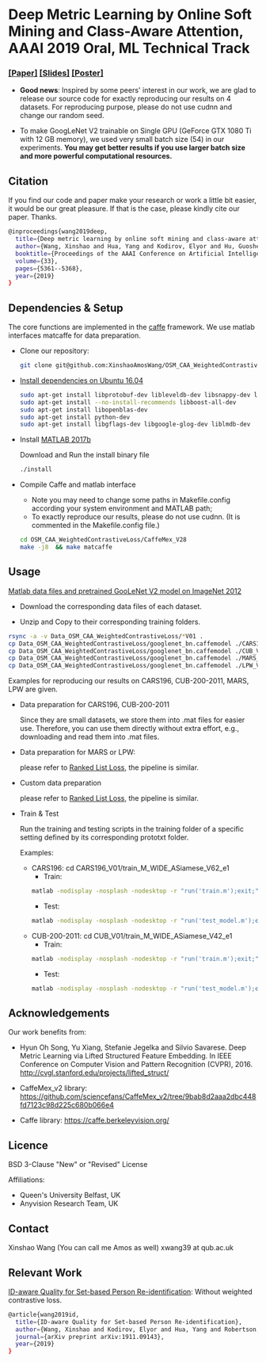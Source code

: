 
# Deep Metric Learning by Online Soft Mining and Class-Aware Attention, AAAI 2019 Oral, ML Technical Track

### [[Paper]](https://arxiv.org/pdf/1811.01459.pdf) [[Slides]](https://drive.google.com/file/d/1Z44yvdrnrjIeH8x2A4e9-r275y25piKo/view?usp=sharing) [[Poster]](https://drive.google.com/file/d/1PpCpD9HLtYJQK2tGtsgIhlr1HZ3IF8zF/view?usp=sharing)

* **Good news**: Inspired by some peers' interest in our work, we are glad to release our source code for exactly reproducing our results on 4 datasets. For reproducing purpose, please do not use cudnn and change our random seed. 

* To make GoogLeNet V2 trainable on Single GPU (GeForce GTX 1080 Ti with 12 GB memory), we used very small batch size (54) in our experiments. **You may get better results if you use larger batch size and more powerful computational resources.** 


## Citation

If you find our code and paper make your research or work a little bit easier, it would be our great pleasure. If that is the case, please kindly cite our paper. Thanks. 

```bash
@inproceedings{wang2019deep,
  title={Deep metric learning by online soft mining and class-aware attention},
  author={Wang, Xinshao and Hua, Yang and Kodirov, Elyor and Hu, Guosheng and Robertson, Neil M},
  booktitle={Proceedings of the AAAI Conference on Artificial Intelligence},
  volume={33},
  pages={5361--5368},
  year={2019}
}
```


## Dependencies & Setup
The core functions are implemented in the [caffe](https://github.com/BVLC/caffe) framework. We use matlab interfaces matcaffe for data preparation. 

* Clone our repository:

    ```bash
    git clone git@github.com:XinshaoAmosWang/OSM_CAA_WeightedContrastiveLoss.git
    ```

* [Install dependencies on Ubuntu 16.04](http://caffe.berkeleyvision.org/install_apt.html ) 
    ```bash
    sudo apt-get install libprotobuf-dev libleveldb-dev libsnappy-dev libopencv-dev libhdf5-serial-dev protobuf-compiler
    sudo apt-get install --no-install-recommends libboost-all-dev
    sudo apt-get install libopenblas-dev
    sudo apt-get install python-dev
    sudo apt-get install libgflags-dev libgoogle-glog-dev liblmdb-dev
    ```
* Install [MATLAB 2017b](https://uk.mathworks.com/products/new_products/release2017b.html)

    Download and Run the install binary file
    ```bash
    ./install
    ```

* Compile Caffe and matlab interface
    
    * Note you may need to change some paths in Makefile.config according your system environment and MATLAB path;
    * To exactly reproduce our results, please do not use cudnn. (It is commented in the Makefile.config file.)  

    ```bash
    cd OSM_CAA_WeightedContrastiveLoss/CaffeMex_V28
    make -j8  && make matcaffe
    ```

## Usage

[Matlab data files and pretrained GooLeNet V2 model on ImageNet 2012](https://drive.google.com/drive/folders/1PHBiqQ8-t4DxgMgERX_eDA8LP6gayW6T?usp=sharing)

* Download the corresponding data files of each dataset. 

* Unzip and Copy to their corresponding training folders.
```bash
rsync -a -v Data_OSM_CAA_WeightedContrastiveLoss/*V01 .
cp Data_OSM_CAA_WeightedContrastiveLoss/googlenet_bn.caffemodel ./CARS196_V01/pretrain_model/
cp Data_OSM_CAA_WeightedContrastiveLoss/googlenet_bn.caffemodel ./CUB_V01/pretrain_model/
cp Data_OSM_CAA_WeightedContrastiveLoss/googlenet_bn.caffemodel ./MARS_V01/pretrain_model/
cp Data_OSM_CAA_WeightedContrastiveLoss/googlenet_bn.caffemodel ./LPW_V01/pretrain_model/
```


Examples for reproducing our results on CARS196, CUB-200-2011, MARS, LPW are given. 

* Data preparation for CARS196, CUB-200-2011
    
    Since they are small datasets, we store them into .mat files for easier use. Therefore, you can use them directly without extra effort, e.g., downloading and read them into .mat files.  

* Data preparation for MARS or LPW: 
    
    please refer to [Ranked List Loss](https://github.com/XinshaoAmosWang/Ranked-List-Loss-for-DML#usage), the pipeline is similar. 

* Custom data preparation

    please refer to [Ranked List Loss](https://github.com/XinshaoAmosWang/Ranked-List-Loss-for-DML#usage), the pipeline is similar. 

* Train & Test
    
    Run the training and testing scripts in the training folder of a specific setting defined by its corresponding prototxt folder. 

    Examples: 
    * CARS196: cd CARS196_V01/train_M_WIDE_ASiamese_V62_e1
        * Train: 
        ```bash
        matlab -nodisplay -nosplash -nodesktop -r "run('train.m');exit;" | tail -n +11
        ```
        * Test: 
        ```bash
        matlab -nodisplay -nosplash -nodesktop -r "run('test_model.m');exit;" | tail -n +11
        ```
    * CUB-200-2011: cd CUB_V01/train_M_WIDE_ASiamese_V42_e1
        * Train: 
        ```bash
        matlab -nodisplay -nosplash -nodesktop -r "run('train.m');exit;" | tail -n +11
        ```
        * Test: 
        ```bash
        matlab -nodisplay -nosplash -nodesktop -r "run('test_model.m');exit;" | tail -n +11
        ```





## Acknowledgements

Our work benefits from:

* Hyun Oh Song, Yu Xiang, Stefanie Jegelka and Silvio Savarese. Deep Metric Learning via Lifted Structured Feature Embedding. In IEEE Conference on Computer Vision and Pattern Recognition (CVPR), 2016. http://cvgl.stanford.edu/projects/lifted_struct/

* CaffeMex_v2 library: https://github.com/sciencefans/CaffeMex_v2/tree/9bab8d2aaa2dbc448fd7123c98d225c680b066e4

* Caffe library: https://caffe.berkeleyvision.org/

## Licence
BSD 3-Clause "New" or "Revised" License

Affiliations: 

* Queen's University Belfast, UK
* Anyvision Research Team, UK

## Contact
Xinshao Wang (You can call me Amos as well) xwang39 at qub.ac.uk


## Relevant Work
[ID-aware Quality for Set-based Person Re-identification](https://arxiv.org/pdf/1911.09143.pdf): Without weighted contrastive loss. 
```bash
@article{wang2019id,
  title={ID-aware Quality for Set-based Person Re-identification},
  author={Wang, Xinshao and Kodirov, Elyor and Hua, Yang and Robertson, Neil M},
  journal={arXiv preprint arXiv:1911.09143},
  year={2019}
}
```